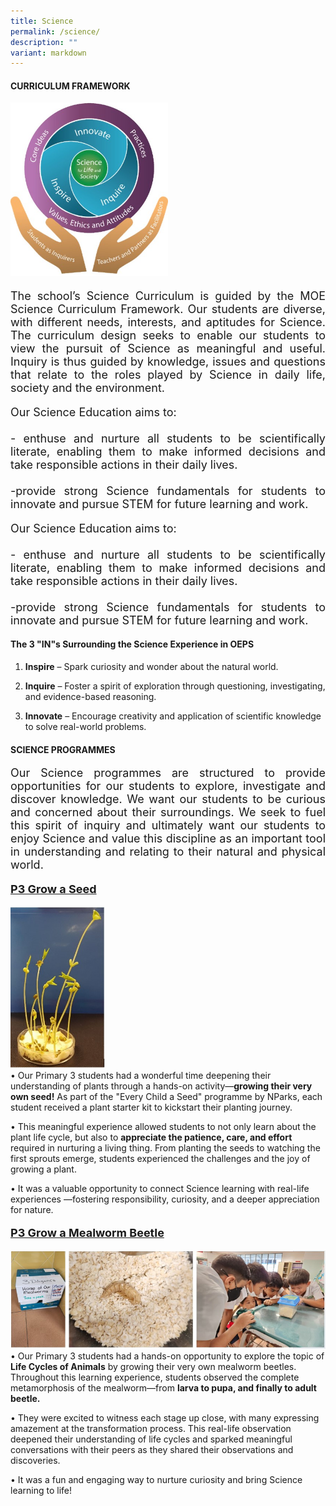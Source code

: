 ```yaml
---
title: Science
permalink: /science/
description: ""
variant: markdown
---
```

<h4><strong>CURRICULUM FRAMEWORK</strong></h4>
<img style="width: 50%;" src="/images/Science/frame.jpg">

<p style="font-size:18px;" align="justify">The school’s Science Curriculum is guided by the MOE Science Curriculum Framework. Our students are diverse, with different needs, interests, and aptitudes for Science. The curriculum design seeks to enable our students to view the pursuit of Science as meaningful and useful. Inquiry is thus guided by knowledge, issues and questions that relate to the roles played by Science in daily life, society and the environment.</p>
	
	
<p style="font-size:18px;" align="justify">Our Science Education aims to:<br><br>- enthuse and nurture all students to be scientifically literate, enabling them to make informed decisions and take responsible actions in their daily lives.<br>
<br>-provide strong Science fundamentals for students to innovate and pursue STEM for future learning and work.</p>

<p style="font-size:18px;" align="justify">Our Science Education aims to:<br><br>- enthuse and nurture all students to be scientifically literate, enabling them to make informed decisions and take responsible actions in their daily lives.<br>
<br>-provide strong Science fundamentals for students to innovate and pursue STEM for future learning and work.</p>

<h4><b>   The 3 "IN"s Surrounding the Science Experience in OEPS</b></h4>

<p style="font-size:18px;" align="justify">   

1. <b>Inspire</b> – Spark curiosity and wonder about the natural world.

2. <b>Inquire</b> – Foster a spirit of exploration through questioning, investigating, and evidence-based reasoning.

3. <b>Innovate</b> – Encourage creativity and application of scientific knowledge to solve real-world problems.</p>

<h4><b>SCIENCE PROGRAMMES</b></h4>

<p style="font-size:18px;" align="justify">   
Our Science programmes are structured to provide opportunities for our students to explore, investigate and discover knowledge. We want our students to be curious and concerned about their surroundings. We seek to fuel this spirit of inquiry and ultimately want our students to enjoy Science and value this discipline as an important tool in understanding and relating to their natural and physical world.</p>

<p style="font-size:18px;" align="justify"><u><b>P3 Grow a Seed</b></u><br>
   
<img style="width: 30%;" src="/images/Science/seed.jpg"><br>
• Our Primary 3 students had a wonderful time deepening their understanding of plants through a hands-on activity—<b>growing their very own seed!</b> As part of the "Every Child a Seed" programme by NParks, each student received a plant starter kit to kickstart their planting journey.

• This meaningful experience allowed students to not only learn about the plant life cycle, but also to <b>appreciate the patience, care, and effort</b> required in nurturing a living thing. From planting the seeds to watching the first sprouts emerge, students experienced the challenges and the joy of growing a plant.

• It was a valuable opportunity to connect Science learning with real-life experiences —fostering responsibility, curiosity, and a deeper appreciation for nature.</p>

<p style="font-size:18px;" align="justify"><u><b>P3 Grow a Mealworm Beetle</b></u><br>   

<img style="width: 10 0%;" src="/images/Science/worm.jpg"><br>
• Our Primary 3 students had a hands-on opportunity to explore the topic of <b>Life Cycles of Animals</b> by growing their very own mealworm beetles. Throughout this learning experience, students observed the complete metamorphosis of the mealworm—from <b>larva to pupa, and finally to adult beetle.</b>

• They were excited to witness each stage up close, with many expressing amazement at the transformation process. This real-life observation deepened their understanding of life cycles and sparked meaningful conversations with their peers as they shared their observations and discoveries.

• It was a fun and engaging way to nurture curiosity and bring Science learning to life!
	
	
</p>
